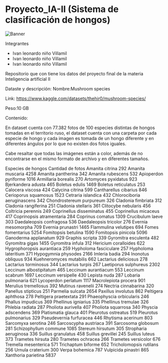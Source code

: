 # Proyecto_IA-II (Sistema de clasificación de hongos)

![Banner](https://github.com/IvanLeonardoNino/Proyecto_IA-II/assets/82769220/18aa1ae2-09fb-4cd7-aec7-35d9f455576c)

Integrantes 
* Ivan leonardo niño Villamil
* Ivan leonardo niño Villamil
* Ivan leonardo niño Villamil


Repositorio que con tiene los datos del proyecto final de la materia Inteligencia artificial II

Dataste y descripción:
Nombre:Mushroom species

Link: https://www.kaggle.com/datasets/thehir0/mushroom-species/

Peso:10 GB

Contenido:

En dataset cuenta con 77.382 fotos de 100 especies distintas de hongos tomadas en el territorio ruso, el dataset cuenta con una carpeta por cada especie de hongo y cada imagen es tomada de un hongo diferente y en diferentes ángulos por lo que no existen dos fotos iguales.

Cabe resaltar que todas las imágenes están a color, además de no encontrarse en el mismo formato de archivo y en diferentes tamaños.

Especies de hongos           Cantidad de fotos
Amanita citrina              292
Amanita muscaria             4258
Amanita pantherina           342
Amanita rubescens            532
Apioperdon pyriforme         1016
Armillaria borealis          270
Artomyces pyxidatus          923
Bjerkandera adusta           465
Boletus edulis               1469
Boletus reticulatus          253
Calocera viscosa             424
Calycina citrina             599
Cantharellus cibarius        846
Cerioporus squamosus         1523
Cetraria islandica           432
Chlorociboria aeruginascens  342
Chondrostereum purpureum     326
Cladonia fimbriata           312
Cladonia rangiferina         251
Cladonia stellaris           361
Clitocybe nebularis          456
Coltricia perennis           249
Coprinellus disseminatus     455
Coprinellus micaceus         417
Coprinopsis atramentaria     284
Coprinus comatus             1309
Crucibulum laeve             303
Daedaleopsis confragosa      536
Daedaleopsis tricolor        276
Evernia mesomorpha           709
Evernia prunastri            1465
Flammulina velutipes         694
Fomes fomentarius            5254
Fomitopsis betulina          1590
Fomitopsis pinicola          5096
Ganoderma applanatum         929
Graphis scripta              339
Gyromitra esculenta          482
Gyromitra gigas              1455
Gyromitra infula             312
Hericium coralloides         622
Hygrophoropsis aurantiaca    259
Hypholoma fasciculare        257
Hypholoma lateritium         371
Hypogymnia physodes          2166
Imleria badia                294
Inonotus obliquus            934
Kuehneromyces mutabilis      662
Lactarius deliciosus         278
Lactarius torminosus         344
Lactarius turpis             267
Laetiporus sulphureus        2302
Leccinum albostipitatum      465
Leccinum aurantiacum         553
Leccinum scabrum             1697
Leccinum versipelle          430
Lepista nuda                 287
Lobaria pulmonaria           621
Lycoperdon perlatum          1117
Macrolepiota procera         901
Merulius tremellosus         392
Mutinus ravenelii            274
Nectria cinnabarina          320
Panellus stipticus           251
Parmelia sulcata             2654
Paxillus involutus           862
Peltigera aphthosa           278
Peltigera praetextata        291
Phaeophyscia orbicularis     246
Phallus impudicus            369
Phellinus igniarius          335
Phellinus tremulae           326
Phlebia radiata              287
Pholiota aurivella           407
Pholiota squarrosa           340
Physcia adscendens           369
Platismatia glauca           401
Pleurotus ostreatus          519
Pleurotus pulmonarius        329
Pseudevernia furfuracea      446
Rhytisma acerinum            803
Sarcomyxa serotina           246
Sarcoscypha austriaca        391
Sarcosoma globosum           281
Schizophyllum commune        1085
Stereum hirsutum             305
Stropharia aeruginosa        336
Suillus granulatus           458
Suillus grevillei            245
Suillus luteus               373
Trametes hirsuta             280
Trametes ochracea            266
Trametes versicolor          676
Tremella mesenterica         571
Trichaptum biforme           652
Tricholomopsis rutilans      256
Urnula craterium             300
Verpa bohemica               787
Vulpicida pinastri           865
Xanthoria parietina          5837
